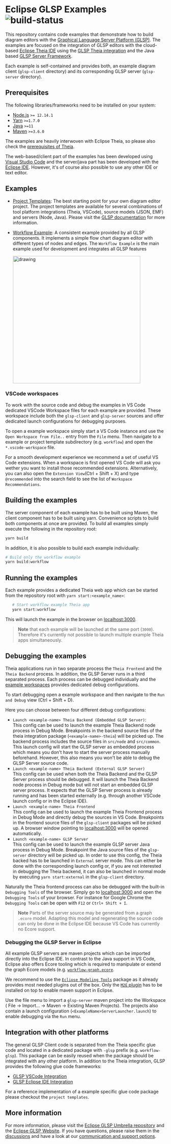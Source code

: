# Eclipse GLSP Examples ![build-status](https://img.shields.io/jenkins/build?jobUrl=https%3A%2F%2Fci.eclipse.org%2Fglsp%2Fjob%2Feclipse-glsp%2Fjob%2Fglsp-examples%2Fjob%2Fmaster%2F)

This repository contains code examples that demonstrate how to build diagram editors with the [Graphical Language Server Platform (GLSP)](https://github.com/eclipse-glsp/glsp).
The examples are focused on the integration of GLSP editors with the cloud-based [Eclipse Theia IDE](https://github.com/theia-ide/theia) using the [GLSP Theia integration](https://github.com/eclipse-glsp/glsp-theia-integration) and the Java based [GLSP Server Framework](https://github.com/eclipse-glsp/glsp-server).

Each example is self-contained and provides both, an example diagram client (`glsp-client` directory) and its corresponding GLSP server (`glsp-server` directory).

## Prerequisites

The following libraries/frameworks need to be installed on your system:

-   [Node.js](https://nodejs.org/en/) `>= 12.14.1`
-   [Yarn](https://classic.yarnpkg.com/en/docs/install#debian-stable) `>=1.7.0`
-   [Java](https://www.oracle.com/java/technologies/javase-jdk11-downloads.html) `>=11`
-   [Maven](https://maven.apache.org/) `>=3.6.0`

The examples are heavily interwoven with Eclipse Theia, so please also check the [prerequisites of Theia](https://github.com/eclipse-theia/theia/blob/master/doc/Developing.md#prerequisites).

The web-based/client part of the examples has been developed using [Visual Studio Code](https://code.visualstudio.com/) and the server/java part has been developed with the [Eclipse IDE](https://www.eclipse.org/ide/).
However, it's of course also possible to use any other IDE or text editor.

## Examples

-   [Project Templates](project-templates): The best starting point for your own diagram editor project.
    The project templates are available for several combinations of tool platform integrations (Theia, VSCode), source models (JSON, EMF) and servers (Node, Java). Please visit the [GLSP documentation](https://www.eclipse.org/glsp/documentation/gettingstarted/) for more information.

-   [Workflow Example](workflow): A consistent example provided by all GLSP components.
    It implements a simple flow chart diagram editor with different types of nodes and edges.
    The `Workflow Example` is the main example used for development and integrates all GLSP features

    <img src="documentation/workflow-example-animated.gif" alt="drawing" width="400"/>

### VSCode workspaces

To work with the source code and debug the examples in VS Code dedicated VSCode Workspace files for each example are provided.
These workspace include both the `glsp-client` and `glsp-server` sources and offer dedicated launch configurations for debugging purposes.

To open a example workspace simply start a VS Code instance and use the `Open Workspace from File..` entry from the `File` menu.
Then navigate to a example or project template subdirectory (e.g. `workflow`) and open the `*.vscode-workspace` file.

For a smooth development experience we recommend a set of useful VS Code extensions. When a workspace is first opened VS Code will ask you wether you want to install those recommended extensions.
Alternatively, you can also open the `Extension View`(Ctrl + Shift + X) and type `@recommended` into the search field to see the list of `Workspace Recommendations`.

## Building the examples

The server component of each example has to be built using Maven, the client component has to be built using yarn. Convenience scripts to build both components at once are provided.
To build all examples simply execute the following in the repository root:

```bash
yarn build
```

In addition, it is also possible to build each example individually:

```bash
# Build only the workflow example
yarn build:workflow
```

## Running the examples

Each example provides a dedicated Theia web app which can be started from the repository root with `yarn start:<example_name>`:

```bash
   # Start workflow example Theia app
   yarn start:workflow
```

This will launch the example in the browser on [localhost:3000](http://localhost:3000).

> **Note** that each example will be launched at the same port (`3000`).
> Therefore it's currently not possible to launch multiple example Theia apps simultaneously.

## Debugging the examples

Theia applications run in two separate process the `Theia Frontend` and the `Theia Backend` process.
In addition, the GLSP Server runs in a third separated process.
Each process can be debugged individually and the [example workspaces](#vscode-workspaces) provides dedicated debug configurations.

To start debugging open a example workspace and then navigate to the `Run and Debug` view (Ctrl + Shift + D).

Here you can choose between four different debug configurations:

-   `Launch <example-name> Theia Backend (Embedded GLSP Server)`: <br>
    This config can be used to launch the example Theia Backend node process in Debug Mode.
    Breakpoints in the backend source files of the theia integration package (`<example-name>-theia`) will be picked up.
    The backend process includes the source files in `src/node` and `src/common`.
    This launch config will start the GLSP server as embedded process which means you don't have to start the server process manually beforehand.
    However, this also means you won't be able to debug the GLSP Server source code.
-   `Launch <example-name> Theia Backend (External GLSP Server)`<br>
    This config can be used when both the Theia Backend and the GLSP Server process should be debugged.
    It will launch the Theia Backend node process in Debug mode
    but will not start an embedded GLSP server process.
    It expects that the GLSP Server process is already running and has been started externally (e.g. through another VSCode launch config or in the Eclipse IDE).
-   `Launch <example-name> Theia Frontend`<br>
    This config can be used to launch the example Theia Frontend process in Debug Mode and directly debug the sources in VS Code.
    Breakpoints in the frontend source files of the `glsp-client` packages will be picked up. A browser window pointing to [localhost:3000](http://localhost:3000) will be opened automatically.
-   `Launch <example-name> GLSP Server`<br>
    This config can be used to launch the example GLSP server Java process in Debug Mode.
    Breakpoint the Java source files of the `glsp-server` directory will be picked up.
    In order to use this config, the Theia backed has to be launched in `External` server mode.
    This can either be done with the corresponding launch config or, if you are not interested in debugging the Theia backend, it can also be launched in normal mode by executing `yarn start:external` in the `glsp-client` directory.

Naturally the Theia frontend process can also be debugged with the built-in `Debugging Tools` of the browser.
Simply go to [localhost:3000](http://localhost:3000) and open the `Debugging Tools` of your browser.
For instance for Google Chrome the `Debugging Tools` can be open with `F12` or `Ctrl+ Shift + I`.

> **Note** Parts of the server source may be generated from a graph `.ecore` model.
> Adapting this model and regenerating the source code can only be done in the Eclipse IDE because VS Code has currently no Ecore support.

### Debugging the GLSP Server in Eclipse

All example GLSP servers are maven projects which can be imported directly into the Eclipse IDE.
In contrast to the Java support in VS Code, Eclipse also offers Ecore tooling which is required to manipulate or extend the graph Ecore models (e.g. [`workflow-graph.ecore`](workflow/glsp-server/src/main/resources/workflow-graph.ecore).

We recommend to use the [`Eclipse Modeling Tools`](https://www.eclipse.org/downloads/packages/release/2021-12/r/eclipse-modeling-tools) package as it already provides most needed plugins out of the box.
Only the [`M2E` plugin](https://github.com/eclipse-m2e/m2e-core/blob/master/README.md#-installation) has to be installed on top to enable maven support in Eclipse.

Use the file menu to import a `glsp-server` maven project into the Workspace ( File -> Import... -> Maven -> Existing Maven Projects).
The projects also contain a launch configuration (`<ExampleName>ServerLauncher.launch`) to enable debugging via the `Run` menu.

## Integration with other platforms

The general GLSP Client code is separated from the Theia specific glue code and located in a dedicated package with `-glsp` prefix (e.g. `workflow-glsp`).
This package can be easily reused when the package should be integrated with any other platform.
In addition to the Theia integration, GLSP provides the following glue code frameworks:

-   [GLSP VSCode Integration](https://github.com/eclipse-glsp/glsp-vscode-integration)
-   [GLSP Eclipse IDE Integration](https://github.com/eclipse-glsp/glsp-eclipse-integration)

For a reference implementation of a example specific glue code package please checkout the `project templates`.

## More information

For more information, please visit the [Eclipse GLSP Umbrella repository](https://github.com/eclipse-glsp/glsp) and the [Eclipse GLSP Website](https://www.eclipse.org/glsp/).
If you have questions, please raise them in the [discussions](https://github.com/eclipse-glsp/glsp/discussions) and have a look at our [communication and support options](https://www.eclipse.org/glsp/contact/).

